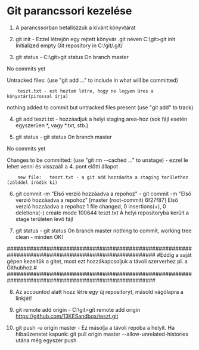 # Git parancssori kezelése

1. A parancssorban betallózzuk a kívánt könyvtárat

2. git init - Ezzel létrejön egy rejtett könyvár .git néven
C:\git>git init
Initialized empty Git repository in C:/git/.git/

3. git status - 
C:\git>git status
On branch master

No commits yet

Untracked files:
  (use "git add <file>..." to include in what will be committed)

        teszt.txt - ezt hoztam létre, hogy ne legyen üres a könyvtár(pirossal írja)

nothing added to commit but untracked files present (use "git add" to track)

4. git add teszt.txt - hozzáadjuk a helyi staging area-hoz (sok fájl esetén egyszerűen *, vagy *.txt, stb.)

5. git status -
git status
On branch master

No commits yet

Changes to be committed:
  (use "git rm --cached <file>..." to unstage) - ezzel le lehet venni és visszaáll a 4. pont előtti állapot

        new file:   teszt.txt - a git add hozzáadta a staging területhez  (zölddel íródik ki)
        
 6. git commit -m "Első verzió hozzáadva a repohoz" -
 git commit -m "Első verzió hozzáadva a repohoz"
[master (root-commit) 6f27f87] Első verzió hozzáadva a repohoz
 1 file changed, 0 insertions(+), 0 deletions(-)
 create mode 100644 teszt.txt
 A helyi repositoryba került a stage területen levő fájl
 
 7. git status -
 git status
On branch master
nothing to commit, working tree clean - minden OK!

#####################################################################################################
#Eddig a saját gépen kezeltük a gitet, most ezt hozzákapcsoljuk a távoli szerverhez pl. a Githubhoz.#
#####################################################################################################

8. Az accountod alatt hozz létre egy új repositoryt, másold vágólapra a linkjét!

9. git remote add origin <link> - 
C:\git>git remote add origin https://github.com/13KESandbox/teszt.git

10. git push -u origin master - Ez másolja a távoli repoba a helyit.
Ha hibaüzenetet kapunk: git pull origin master --allow-unrelated-histories
utána még egyszer push 


 



